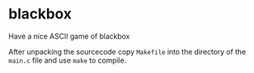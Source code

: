 # blackbox
Have a nice ASCII game of blackbox

After unpacking the sourcecode copy `Makefile` into the directory of the `main.c` file and use `make` to compile.
